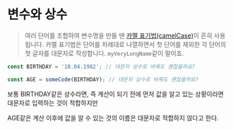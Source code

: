 # 변수와 상수

>여러 단어를 조합하여 변수명을 만들 땐 [카멜 표기법(camelCase)](https://en.wikipedia.org/wiki/CamelCase)이 흔히 사용됩니다. 카멜 표기법은 단어를 차례대로 나열하면서 첫 단어를 제외한 각 단어의 첫 글자를 대문자로 작성합니다. `myVeryLongName`같이 말이죠.

```javascript
const BIRTHDAY = '18.04.1982'; // 대문자 상수로 바꿔도 괜찮을까요?

const AGE = someCode(BIRTHDAY); // 대문자 상수로 바꿔도 괜찮을까요?
```

보통 BIRTHDAY같은 상수라면, 즉 계산이 되기 전에 먼저 값을 알고 있는 상황이라면 대문자로 입력하는 것이 적합하지만

AGE같은 계산 이후에 값을 알 수 있는 것의 이름은 대문자로 적합하지 않다고 한다.

